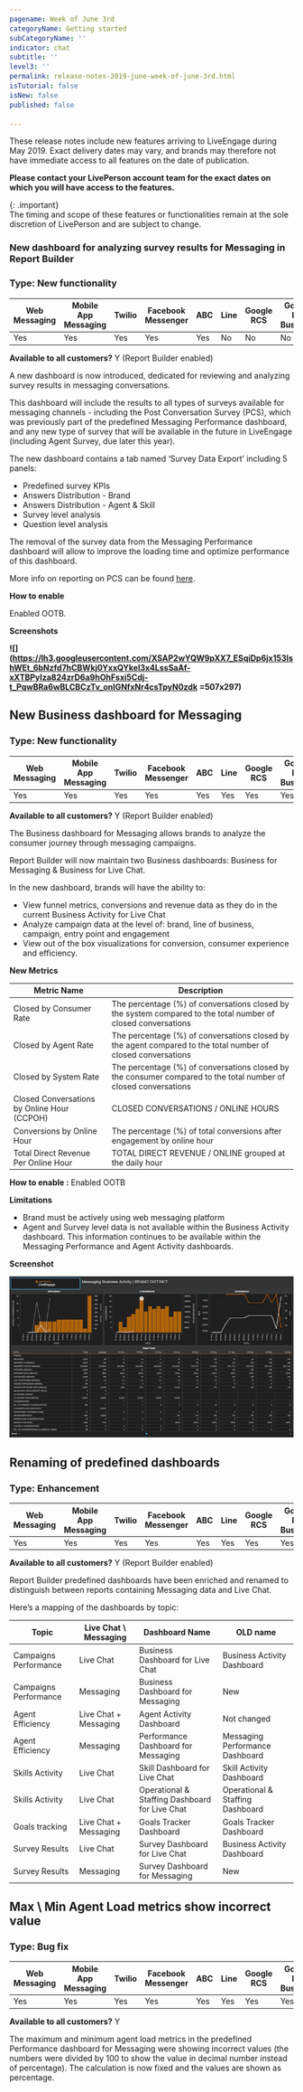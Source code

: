 ```yaml
---
pagename: Week of June 3rd
categoryName: Getting started
subCategoryName: ''
indicator: chat
subtitle: ''
level3: ''
permalink: release-notes-2019-june-week-of-june-3rd.html
isTutorial: false
isNew: false
published: false

---
```

These release notes include new features arriving to LiveEngage during May 2019. Exact delivery dates may vary, and brands may therefore not have immediate access to all features on the date of publication.

**Please contact your LivePerson account team for the exact dates on which you will have access to the features.**

{: .important}  
The timing and scope of these features or functionalities remain at the sole discretion of LivePerson and are subject to change.

### New dashboard for analyzing survey results for Messaging in Report Builder

### Type: New functionality

<div class="tablecontainer">

<table class="releasenotes">

<thead>

<tr class="categoryrow">

<th>Web Messaging</th>

<th>Mobile App Messaging</th>

<th>Twilio</th>

<th>Facebook Messenger</th>

<th>ABC</th>

<th>Line</th>

<th>Google RCS</th>

<th>Google My Business</th>

<th>WhatsApp Business</th>

<th>CM</th>

<th>WeChat</th>

<th>Chat</th>

</tr>

</thead>

<tbody>

<tr>

<td>Yes</td>

<td>Yes</td>

<td>Yes</td>

<td>Yes</td>

<td>Yes</td>

<td>No</td>

<td>No</td>

<td>No</td>

<td>No</td>

<td>No</td>

<td>No</td>

<td>No</td>

</tr>

</tbody>

</table>

</div>

**Available to all customers?** Y (Report Builder enabled)

A new dashboard is now introduced, dedicated for reviewing and analyzing survey results in messaging conversations.

This dashboard will include the results to all types of surveys available for messaging channels - including the Post Conversation Survey (PCS), which was previously part of the predefined Messaging Performance dashboard, and any new type of survey that will be available in the future in LiveEngage (including Agent Survey, due later this year).

The new dashboard contains a tab named ‘Survey Data Export’ including 5 panels:

* Predefined survey KPIs
* Answers Distribution - Brand
* Answers Distribution - Agent & Skill
* Survey level analysis
* Question level analysis

The removal of the survey data from the Messaging Performance dashboard will allow to improve the loading time and optimize performance of this dashboard.

More info on reporting on PCS can be found [here](https://knowledge.liveperson.com/data-reporting-messaging-messaging-dashboards-messaging-survey-dashboard.html).

**How to enable**

Enabled OOTB.

**Screenshots**

**![](https://lh3.googleusercontent.com/XSAP2wYQW9pXX7_ESqiDp6jx153IshWEt_6bNzfd7hCBWkj0YxxQYkel3x4LssSaAf-xXTBPyIza824zrD6a9hOhFsxi5Cdj-t_PqwBRa6wBLCBCzTv_onIGNfxNr4csTpyN0zdk =507x297)**

## New Business dashboard for Messaging

### Type: New functionality

<div class="tablecontainer">

<table class="releasenotes">

<thead>

<tr class="categoryrow">

<th>Web Messaging</th>

<th>Mobile App Messaging</th>

<th>Twilio</th>

<th>Facebook Messenger</th>

<th>ABC</th>

<th>Line</th>

<th>Google RCS</th>

<th>Google My Business</th>

<th>WhatsApp Business</th>

<th>CM</th>

<th>WeChat</th>

<th>Chat</th>

</tr>

</thead>

<tbody>

<tr>

<td>Yes</td>

<td>Yes</td>

<td>Yes</td>

<td>Yes</td>

<td>Yes</td>

<td>Yes</td>

<td>Yes</td>

<td>Yes</td>

<td>Yes</td>

<td>Yes</td>

<td>Yes</td>

<td>No</td>

</tr>

</tbody>

</table>

</div>

**Available to all customers?** Y (Report Builder enabled)

The Business dashboard for Messaging allows brands to analyze the consumer journey through messaging campaigns.

Report Builder will now maintain two Business dashboards: Business for Messaging & Business for Live Chat.

In the new dashboard, brands will have the ability to:

* View funnel metrics, conversions and revenue data as they do in the current Business Activity for Live Chat
* Analyze campaign data at the level of: brand, line of business, campaign, entry point and engagement
* View out of the box visualizations for conversion, consumer experience and efficiency.

**New Metrics**

| Metric Name | Description |
| --- | --- |
| Closed by Consumer Rate | The percentage (%) of conversations closed by the system compared to the total number of closed conversations |
| Closed by Agent Rate | The percentage (%) of conversations closed by the agent compared to the total number of closed conversations |
| Closed by System Rate | The percentage (%) of conversations closed by the consumer compared to the total number of closed conversations |
| Closed Conversations by Online Hour (CCPOH) | CLOSED CONVERSATIONS / ONLINE HOURS |
| Conversions by Online Hour | The percentage (%) of total conversions after engagement by online hour |
| Total Direct Revenue Per Online Hour | TOTAL DIRECT REVENUE / ONLINE grouped at the daily hour |

**How to enable :** Enabled OOTB

**Limitations**

* Brand must be actively using web messaging platform
* Agent and Survey level data is not available within the Business Activity dashboard. This information continues to be available within the Messaging Performance and Agent Activity dashboards.

**Screenshot**

![](/img/RB3.2-2.png)

## Renaming of predefined dashboards

### Type: Enhancement

<div class="tablecontainer">

<table class="releasenotes">

<thead>

<tr class="categoryrow">

<th>Web Messaging</th>

<th>Mobile App Messaging</th>

<th>Twilio</th>

<th>Facebook Messenger</th>

<th>ABC</th>

<th>Line</th>

<th>Google RCS</th>

<th>Google My Business</th>

<th>WhatsApp Business</th>

<th>CM</th>

<th>WeChat</th>

<th>Chat</th>

</tr>

</thead>

<tbody>

<tr>

<td>Yes</td>

<td>Yes</td>

<td>Yes</td>

<td>Yes</td>

<td>Yes</td>

<td>Yes</td>

<td>Yes</td>

<td>Yes</td>

<td>Yes</td>

<td>Yes</td>

<td>Yes</td>

<td>Yes</td>

</tr>

</tbody>

</table>

</div>

**Available to all customers?** Y (Report Builder enabled)

Report Builder predefined dashboards have been enriched and renamed to distinguish between reports containing Messaging data and Live Chat.

Here’s a mapping of the dashboards by topic:

| Topic | Live Chat \\ Messaging | Dashboard Name | OLD name |
| --- | --- | --- | --- |
| Campaigns Performance | Live Chat | Business Dashboard for Live Chat | Business Activity Dashboard |
| Campaigns Performance | Messaging | Business Dashboard for Messaging | New |
| Agent Efficiency | Live Chat + Messaging | Agent Activity Dashboard | Not changed |
| Agent Efficiency | Messaging | Performance Dashboard for Messaging | Messaging Performance Dashboard |
| Skills Activity | Live Chat | Skill Dashboard for Live Chat | Skill Activity Dashboard |
| Skills Activity | Live Chat | Operational & Staffing Dashboard for Live Chat | Operational & Staffing Dashboard |
| Goals tracking | Live Chat + Messaging | Goals Tracker Dashboard | Goals Tracker Dashboard |
| Survey Results | Live Chat | Survey Dashboard for Live Chat | Business Activity Dashboard |
| Survey Results | Messaging | Survey Dashboard for Messaging | New |

## Max \\ Min Agent Load metrics show incorrect value 

### Type: Bug fix

<div class="tablecontainer">

<table class="releasenotes">

<thead>

<tr class="categoryrow">

<th>Web Messaging</th>

<th>Mobile App Messaging</th>

<th>Twilio</th>

<th>Facebook Messenger</th>

<th>ABC</th>

<th>Line</th>

<th>Google RCS</th>

<th>Google My Business</th>

<th>WhatsApp Business</th>

<th>CM</th>

<th>WeChat</th>

<th>Chat</th>

</tr>

</thead>

<tbody>

<tr>

<td>Yes</td>

<td>Yes</td>

<td>Yes</td>

<td>Yes</td>

<td>Yes</td>

<td>Yes</td>

<td>Yes</td>

<td>Yes</td>

<td>Yes</td>

<td>Yes</td>

<td>Yes</td>

<td>No</td>

</tr>

</tbody>

</table>

</div>

**Available to all customers?** Y

The maximum and minimum agent load metrics in the predefined Performance dashboard for Messaging were showing incorrect values (the numbers were divided by 100 to show the value in decimal number instead of percentage). The calculation is now fixed and the values are shown as percentage.